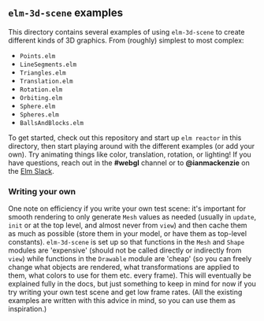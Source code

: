 ## `elm-3d-scene` examples

This directory contains several examples of using `elm-3d-scene` to create
different kinds of 3D graphics. From (roughly) simplest to most complex:

- `Points.elm`
- `LineSegments.elm`
- `Triangles.elm`
- `Translation.elm`
- `Rotation.elm`
- `Orbiting.elm`
- `Sphere.elm`
- `Spheres.elm`
- `BallsAndBlocks.elm`

To get started, check out this repository and start up `elm reactor` in this
directory, then start playing around with the different examples (or add your
own). Try animating things like color, translation, rotation, or lighting! If
you have questions, reach out in the **#webgl** channel or to **@ianmackenzie**
on the [Elm Slack](https://elmlang.herokuapp.com).

### Writing your own

One note on efficiency if you write your own test scene: it's important for
smooth rendering to only generate `Mesh` values as needed (usually in `update`,
`init` or at the top level, and almost never from `view`) and then cache them as
much as possible (store them in your model, or have them as top-level
constants). `elm-3d-scene` is set up so that functions in the `Mesh` and `Shape`
modules are 'expensive' (should not be called directly or indirectly from
`view`) while functions in the `Drawable` module are 'cheap' (so you can freely
change what objects are rendered, what transformations are applied to them, what
colors to use for them etc. every frame). This will eventually be explained
fully in the docs, but just something to keep in mind for now if you try writing
your own test scene and get low frame rates. (All the existing examples are
written with this advice in mind, so you can use them as inspiration.)
